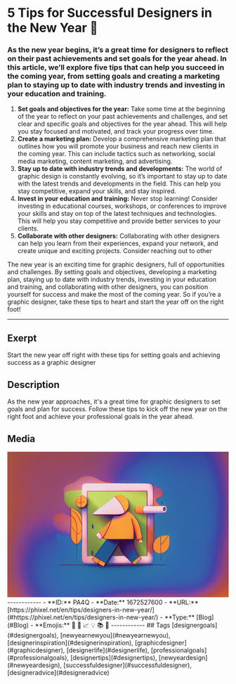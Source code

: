 # 5 Tips for Successful Designers in the New Year 🎉
### As the new year begins, it’s a great time for designers to reflect on their past achievements and set goals for the year ahead. In this article, we’ll explore five tips that can help you succeed in the coming year, from setting goals and creating a marketing plan to staying up to date with industry trends and investing in your education and training.

1. **Set goals and objectives for the year:** Take some time at the beginning of the year to reflect on your past achievements and challenges, and set clear and specific goals and objectives for the year ahead. This will help you stay focused and motivated, and track your progress over time.
2. **Create a marketing plan:** Develop a comprehensive marketing plan that outlines how you will promote your business and reach new clients in the coming year. This can include tactics such as networking, social media marketing, content marketing, and advertising.
3. **Stay up to date with industry trends and developments:** The world of graphic design is constantly evolving, so it’s important to stay up to date with the latest trends and developments in the field. This can help you stay competitive, expand your skills, and stay inspired.
4. **Invest in your education and training:** Never stop learning! Consider investing in educational courses, workshops, or conferences to improve your skills and stay on top of the latest techniques and technologies. This will help you stay competitive and provide better services to your clients.
5. **Collaborate with other designers:** Collaborating with other designers can help you learn from their experiences, expand your network, and create unique and exciting projects. Consider reaching out to other

The new year is an exciting time for graphic designers, full of opportunities and challenges. By setting goals and objectives, developing a marketing plan, staying up to date with industry trends, investing in your education and training, and collaborating with other designers, you can position yourself for success and make the most of the coming year. So if you’re a graphic designer, take these tips to heart and start the year off on the right foot!

------------
## Exerpt
Start the new year off right with these tips for setting goals and achieving success as a graphic designer
## Description
As the new year approaches, it's a great time for graphic designers to set goals and plan for success. Follow these tips to kick off the new year on the right foot and achieve your professional goals in the year ahead.
## Media
<img src="media/designers-in-new-year.jpg">
------------
- **ID:** PA4Q
- **Date:** 1672527600
- **URL:** [https://phixel.net/en/tips/designers-in-new-year/](#https://phixel.net/en/tips/designers-in-new-year/)
- **Type:** [Blog](#Blog)
- **Emojis:** 🎉 🎊 📈 💡 📚 👩
------------
## Tags
[designergoals](#designergoals), [newyearnewyou](#newyearnewyou), [designerinspiration](#designerinspiration), [graphicdesigner](#graphicdesigner), [designerlife](#designerlife), [professionalgoals](#professionalgoals), [designertips](#designertips), [newyeardesign](#newyeardesign), [successfuldesigner](#successfuldesigner), [designeradvice](#designeradvice)